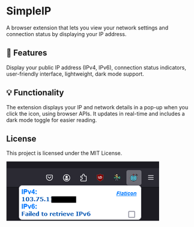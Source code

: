 # SimpleIP
A browser extension that lets you view your network settings and connection status by displaying your IP address.

## 🚀 Features
Display your public IP address (IPv4, IPv6), connection status indicators, user-friendly interface, lightweight, dark mode support.

## 💡 Functionality 
The extension displays your IP and network details in a pop-up when you click the icon, using browser APIs. It updates in real-time and includes a dark mode toggle for easier reading.

## License
This project is licensed under the MIT License.

![Voorbeeld](/images/image.png)
